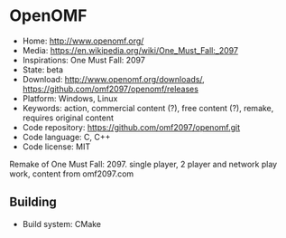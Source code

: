 # OpenOMF

- Home: http://www.openomf.org/
- Media: https://en.wikipedia.org/wiki/One_Must_Fall:_2097
- Inspirations: One Must Fall: 2097
- State: beta
- Download: http://www.openomf.org/downloads/, https://github.com/omf2097/openomf/releases
- Platform: Windows, Linux
- Keywords: action, commercial content (?), free content (?), remake, requires original content
- Code repository: https://github.com/omf2097/openomf.git
- Code language: C, C++
- Code license: MIT

Remake of One Must Fall: 2097.
single player, 2 player and network play work, content from omf2097.com

## Building

- Build system: CMake
